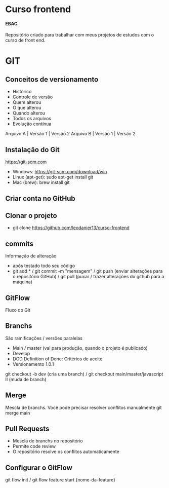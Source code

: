 # Curso frontend 
#### EBAC
Repositório criado para trabalhar com meus projetos de estudos com o curso de front end.

# GIT
## Conceitos de versionamento
 - Histórico
 - Controle de versão
 - Quem alterou
 - O que alterou 
 - Quando alterou
 - Todos os arquivos
 - Evolução contínua 
 
 Arquivo A | Versão 1 | Versão 2
 Arquivo B | Versão 1 | Versão 2

 ## Instalação do Git
 https://git-scm.com
 - Windows: https://git-scm.com/download/win
 - Linux (apt-get): sudo apt-get install git
 - Mac (brew): brew install git

 ## Criar conta no GitHub

## Clonar o projeto 
- git clone https://github.com/leodanier13/curso-frontend
 ## commits
 Informação de alteração 
 - após testado todo seu código
 - git add * / git commit -m "mensagem" / git push (enviar alterações para o repositório GitHub) / git pull (puxar / trazer alterações do github para a máquina)

 ## GitFlow
 Fluxo do Git

 ## Branchs
 São ramificações / versões paralelas 
 - Main / master (vai para produção, quando o projeto é publicado)
 - Develop
 - DOD Definition of Done: Critérios de aceite
 - Versionamento 1.0.1

 git checkout -b dev (cria uma branch) / git checkout main/master/javascript II (muda de branch)

 ## Merge 
 Mescla de branchs. Você pode precisar resolver conflitos manualmente
 git merge main

 ## Pull Requests
 - Mescla de branchs no repositório
 - Permite code review 
 - O repositório resolve os conflitos automaticamente

 ## Configurar o GitFlow
 git flow init / git flow feature start {nome-da-feature}
